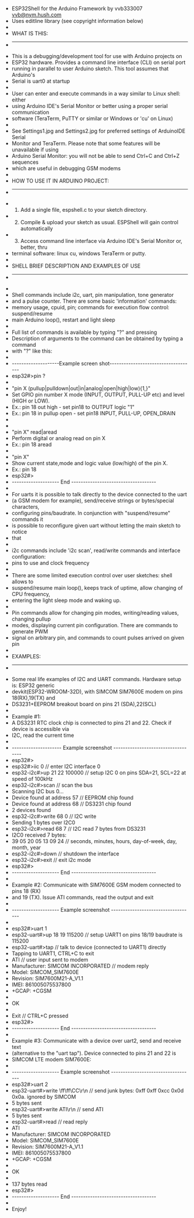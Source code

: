  * ESP32Shell for the Arduino Framework by vvb333007 <vvb@nym.hush.com>
 * Uses editline library (see copyright information below)
 *
 * WHAT IS THIS:
 * -------------
 * This is a debugging/development tool for use with Arduino projects on
 * ESP32 hardware. Provides a command line interface (CLI) on serial port
 * running in parallel to user Arduino sketch. This tool assumes that Arduino's
 * Serial is uart0 at startup
 * 
 * User can enter and execute commands in a way similar to Linux shell: either
 * using Arduino IDE's Serial Monitor or better using a proper serial communication
 * software (TeraTerm, PuTTY or similar or Windows or 'cu' on Linux)
 *
 * See Settings1.jpg and Settings2.jpg for preferred settings of ArduinoIDE Serial
 * Monitor and TeraTerm. Please note that some features will be unavailable if using
 * Arduino Serial Monitor: you will not be able to send Ctrl+C and Ctrl+Z sequences
 * which are useful in debugging GSM modems
  *  
 * HOW TO USE IT IN ARDUINO PROJECT:
 * ---------------------------------
 * 1. Add a single file, espshell.c to your sketch directory.
 * 2. Compile & upload your sketch as usual. ESPShell will gain control automatically
 * 3. Access command line interface via Arduino IDE's Serial Monitor or, better, thru
 *    terminal software: linux cu, windows TeraTerm or putty.
 *
 * SHELL BRIEF DESCRIPTION AND EXAMPLES OF USE
 * -------------------------------------------
 * 
 * Shell commands include i2c, uart, pin manipulation, tone generator
 * and a pulse counter. There are some basic 'information' commands:
 * memory usage, cpuid, pin; commands for execution flow control: suspend/resume
 * main Arduino loop(), restart and light sleep
 * 
 * Full list of commands is available by typing "?" and pressing <Enter>
 * Description of arguments to the command can be obtained by typing a command
 * with "?" like this:
 * 
 * --------------------Example screen shot------------------------------------
 * esp32#>pin ?
 *
 * "pin X (pullup|pulldown|out|in|analog|open|high|low){1,}"
 * Set GPIO pin number X mode (INPUT, OUTPUT, PULL-UP etc) and level (HIGH or LOW).
 * Ex.: pin 18 out high       - set pin18 to OUTPUT logic "1"
 * Ex.: pin 18 in pullup open - set pin18 INPUT, PULL-UP, OPEN_DRAIN
 * 
 * 
 * "pin X" read|aread
 * Perform digital or analog read on pin X
 * Ex.: pin 18 aread
 * 
 * "pin X"
 * Show current state,mode and logic value (low/high) of the pin X.
 * Ex.: pin 18
 * esp32#>
 * -------------------- End ------------------------------------
 * 
 * For uarts it is possible to talk directly to the device connected to the uart
 * (a GSM modem for example), send/receive strings or bytes/special characters,
 * configuring pins/baudrate. In conjunction with "suspend/resume" commands it
 * is possible to reconfigure given uart without letting the main sketch to notice
 * that
 *
 * i2c commands include 'i2c scan', read/write commands and interface configuration:
 * pins to use and clock frequency 
 * 
 * There are some limited execution control over user sketches: shell allows to
 * suspend/resume main loop(), keeps track of uptime, allow changing of CPU frequency,
 * entering the light sleep mode and waking up.
 *
 * Pin commands allow for changing pin modes, writing/reading  values, changing pullup
 * modes, displaying current pin configuration. There are commands to generate PWM
 * signal on arbitrary pin, and commands to count pulses arrived on given pin
 *
 * EXAMPLES:
 * ---------
 * Some real life examples of I2C and UART commands. Hardware setup is: ESP32 generic
 * devkit(ESP32-WROOM-32D), with SIMCOM SIM7600E modem on pins 18(RX),19(TX) and
 * DS3231+EEPROM breakout board on pins 21 (SDA),22(SCL)
 *  
 * Example #1:
 * A DS3231 RTC clock chip is connected to pins 21 and 22. Check if device is accessible via
 * I2C, read the current time
 * 
 * --------------------- Example screenshot -----------------------------------
 * esp32#>
 * esp32#>iic 0                       // enter I2C interface 0 
 * esp32-i2c#>up 21 22 100000         // setup I2C 0 on pins SDA=21, SCL=22 at speed of 100kHz
 * esp32-i2c#>scan                    // scan the bus
 * Scanning I2C bus 0...
 * Device found at address 57         // EEPROM chip found
 * Device found at address 68         // DS3231 chip found
 * 2 devices found
 * esp32-i2c#>write 68 0              // I2C write
 * Sending 1 bytes over I2C0
 * esp32-i2c#>read 68 7               // I2C read 7 bytes from DS3231
 * I2C0 received 7 bytes:
 * 39 05 20 05 13 09 24               // seconds, minutes, hours, day-of-week, day, month, year
 * esp32-i2c#>down                    // shutdown the interface
 * esp32-i2c#>exit                    // exit i2c mode
 * esp32#>
 * -------------------- End ------------------------------------
 *
 * Example #2: Communicate with SIM7600E GSM modem connected to pins 18 (RX) 
 * and 19 (TX). Issue ATI commands, read the output and exit
 *
 * -------------------- Example screenshot -----------------------------------
 *
 * esp32#>uart 1
 * esp32-uart#>up 18 19 115200       // setup UART1 on pins 18/19 baudrate is 115200
 * esp32-uart#>tap                   // talk to device (connected to UART1) directly
 * Tapping to UART1, CTRL+C to exit
 * ATI                               // user input sent to modem
 * Manufacturer: SIMCOM INCORPORATED // modem reply
 * Model: SIMCOM_SIM7600E
 * Revision: SIM7600M21-A_V1.1
 * IMEI: 861005075537800
 * +GCAP: +CGSM
 *
 * OK
 * 
 * Exit                              // CTRL+C pressed
 * esp32#>
 * -------------------- End ------------------------------------
 *
 * Example #3: Communicate with a device over uart2, send and receive text
 * (alternative to the "uart tap"). Device connected to  pins 21 and 22 is
 * SIMCOM LTE modem SIM7600E:
 * 
 * -------------------- Example screenshot -----------------------------------
 * esp32#>uart 2
 * esp32-uart#>write \ff\ff\CC\r\n    // send junk bytes: 0xff 0xff 0xcc 0x0d 0x0a. ignored by SIMCOM
 * 5 bytes sent 
 * esp32-uart#>write ATI\r\n          // send ATI<CR><LF>
 * 5 bytes sent
 * esp32-uart#>read                   // read reply
 * ATI
 * Manufacturer: SIMCOM INCORPORATED
 * Model: SIMCOM_SIM7600E
 * Revision: SIM7600M21-A_V1.1
 * IMEI: 861005075537800
 * +GCAP: +CGSM
 *
 * OK
 * 
 * 137 bytes read
 * esp32#>
 * -------------------- End ------------------------------------
 *
 *  Enjoy!
